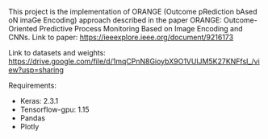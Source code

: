 This project is the implementation of ORANGE (Outcome pRediction bAsed oN imaGe Encoding) approach described in the paper ORANGE: Outcome-Oriented Predictive Process Monitoring Based on Image Encoding and CNNs.
Link to paper:
https://ieeexplore.ieee.org/document/9216173

Link to datasets and weights:
https://drive.google.com/file/d/1mqCPnN8GioybX9O1VUlJM5K27KNFfsI_/view?usp=sharing

Requirements:
- Keras: 2.3.1
- Tensorflow-gpu: 1.15
- Pandas 
- Plotly
